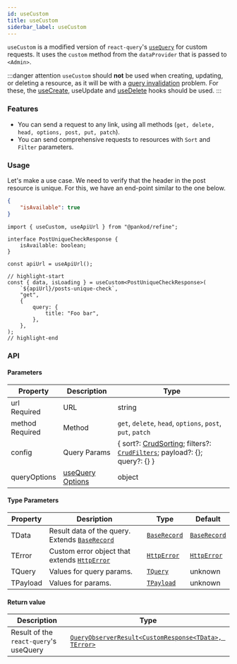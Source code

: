 ```yaml
---
id: useCustom
title: useCustom
siderbar_label: useCustom
---
```


`useCustom` is a modified version of `react-query`'s [`useQuery`](https://react-query.tanstack.com/reference/useQuery) for custom requests. It uses the `custom` method from the `dataProvider` that is passed to `<Admin>`.

:::danger attention
`useCustom` should **not** be used when creating, updating, or deleting a resource, as it will be with a [query invalidation](https://react-query.tanstack.com/guides/query-invalidation) problem. For these, the [useCreate](/docs/hooks/data/useCreate), useUpdate and [useDelete](/docs/hooks/data/useDelete) hooks should be used.
:::

### Features

-   You can send a request to any link, using all methods (`get, delete, head, options, post, put, patch`).
-   You can send comprehensive requests to resources with `Sort` and `Filter` parameters.

### Usage

Let's make a use case. We need to verify that the header in the post resource is unique. For this, we have an end-point similar to the one below.

```json title="https://refine-fake-rest.pankod.com/posts/unique-check?title=Foo bar"
{
    "isAvailable": true
}
```

```tsx
import { useCustom, useApiUrl } from "@pankod/refine";

interface PostUniqueCheckResponse {
    isAvailable: boolean;
}

const apiUrl = useApiUrl();

// highlight-start
const { data, isLoading } = useCustom<PostUniqueCheckResponse>(
    `${apiUrl}/posts-unique-check`,
    "get",
    {
        query: {
            title: "Foo bar",
        },
    },
);
// highlight-end
```

### API

#### Parameters

| Property                                        | Description                                                             | Type                                                                                                                                |
| ----------------------------------------------- | ----------------------------------------------------------------------- | ----------------------------------------------------------------------------------------------------------------------------------- |
| url <div className="required">Required</div>    | URL                                                                     | string                                                                                                                              |
| method <div className="required">Required</div> | Method                                                                  | ``get``, ``delete``, ``head``, ``options``, ``post``, ``put``, ``patch``                                                            |
| config                                          | Query Params                                                            | { sort?: [CrudSorting](interfaces.md#crudsorting); filters?: [`CrudFilters`](interfaces.md#crudfilters); payload?: {}; query?: {} } |
| queryOptions                                    | [useQuery Options](https://react-query.tanstack.com/reference/useQuery) | object                                                                                                                              |

#### Type Parameters

| Property | Desription                                                                 | Type                                     | Default                                  |
| -------- | -------------------------------------------------------------------------- | ---------------------------------------- | ---------------------------------------- |
| TData    | Result data of the query. Extends [`BaseRecord`](interfaces.md#baserecord) | [`BaseRecord`](interfaces.md#baserecord) | [`BaseRecord`](interfaces.md#baserecord) |
| TError   | Custom error object that extends [`HttpError`](interfaces.md#httperror)    | [`HttpError`](interfaces.md#httperror)   | [`HttpError`](interfaces.md#httperror)   |
| TQuery   | Values for query params.                                                   | [`TQuery`](#)                            | unknown                                  |
| TPayload | Values for params.                                                         | [`TPayload`](#)                          | unknown                                  |

#### Return value

| Description                            | Type                                                                                                        |
| -------------------------------------- | ----------------------------------------------------------------------------------------------------------- |
| Result of the `react-query`'s useQuery | [`QueryObserverResult<CustomResponse<TData>, TError>`](https://react-query.tanstack.com/reference/useQuery) |
